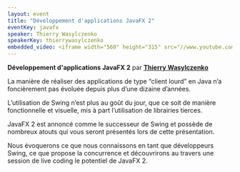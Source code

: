 ```yaml
---
layout: event
title: "Développement d'applications JavaFX 2"
eventKey: javafx
speaker: Thierry Wasylczenko
speakerKey: thierrywasylczenko
embedded_video: <iframe width="560" height="315" src="//www.youtube.com/embed/iifuzkLDB6Y" frameborder="0" allowfullscreen></iframe>
---
```


**Développement d'applications JavaFX 2**
par **[Thierry Wasylczenko](/jug/speakers.html?key=thierrywasylczenko)**

La manière de réaliser des applications de type “client lourd” en Java n’a foncièrement pas évoluée depuis plus d’une dizaine d’années.

L’utilisation de Swing n’est plus au goût du jour, que ce soit de manière fonctionnelle et visuelle, mis à part l’utilisation de librairies tierces.

JavaFX 2 est annoncé comme le successeur de Swing et possède de nombreux atouts qui vous seront présentés lors de cette présentation.

Nous évoquerons ce que nous connaissons en tant que développeurs Swing, ce que propose la concurrence et découvrirons au travers une session de live coding le potentiel de JavaFX 2.